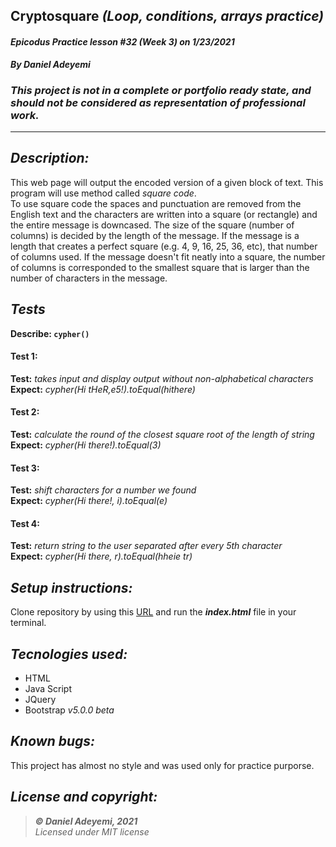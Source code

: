 ## Cryptosquare *(Loop, conditions, arrays practice)*
#### *Epicodus Practice lesson #32 (Week 3) on 1/23/2021*
***By Daniel Adeyemi***

### *This project is not in a complete or portfolio ready state, and should not be considered as representation of professional work.*
---
## *Description:*
This web page will output the encoded version of a given block of text. This program will use method called *square code*.   
To use square code the spaces and punctuation are removed from the English text and the characters are written into a square (or rectangle) and the entire message is downcased. The size of the square (number of columns) is decided by the length of the message. If the message is a length that creates a perfect square (e.g. 4, 9, 16, 25, 36, etc), that number of columns used. If the message doesn't fit neatly into a square, the number of columns is corresponded to the smallest square that is larger than the number of characters in the message. 

## *Tests*
 
**Describe: `cypher()`**   
#### Test 1:
**Test:** *takes input and display output without non-alphabetical characters*   
**Expect:** *cypher(Hi tHeR,e5!).toEqual(hithere)* 
#### Test 2:   
**Test:** *calculate the round of the closest square root of the length of string*   
**Expect:** *cypher(Hi there!).toEqual(3)* 
#### Test 3:   
**Test:** *shift characters for a number we found*   
**Expect:** *cypher(Hi there!, i).toEqual(e)*   
#### Test 4:   
**Test:** *return string to the user separated after every 5th character*   
**Expect:** *cypher(Hi there, r).toEqual(hheie tr)* 

## *Setup instructions:*
Clone repository by using this [URL](https://github.com/DanielAdeyemi/Epicodus_practice_1_23_cypher.git) and run the ***index.html*** file in your terminal.

## *Tecnologies used:*
* HTML
* Java Script
* JQuery
* Bootstrap *v5.0.0 beta*

## *Known bugs:*
This project has almost no style and was used only for practice purporse.

## *License and copyright:*

> ***© Daniel Adeyemi, 2021***   
> *Licensed under MIT license*